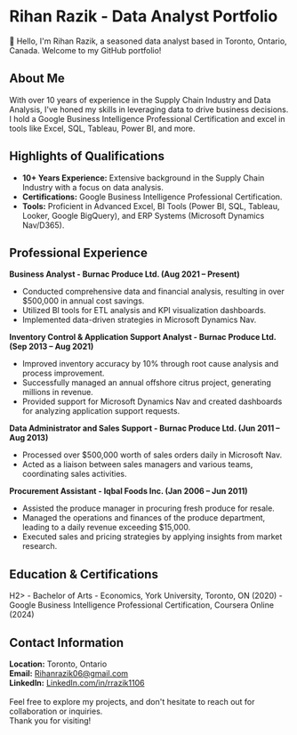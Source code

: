 # <h1><b>Rihan Razik - Data Analyst Portfolio</b></h1>

👋 Hello, I'm Rihan Razik, a seasoned data analyst based in Toronto, Ontario, Canada. Welcome to my GitHub portfolio!

<H2><B>About Me</B></H2>

With over 10 years of experience in the Supply Chain Industry and Data Analysis, I've honed my skills in leveraging data to drive business decisions. I hold a Google Business Intelligence Professional Certification and excel in tools like Excel, SQL, Tableau, Power BI, and more.

<H2><B>Highlights of Qualifications</B></H2>

- <b>10+ Years Experience:</b> Extensive background in the Supply Chain Industry with a focus on data analysis.<br>
- <b>Certifications:</b> Google Business Intelligence Professional Certification.<br>
- <b>Tools:</b> Proficient in Advanced Excel, BI Tools (Power BI, SQL, Tableau, Looker, Google BigQuery), and ERP Systems (Microsoft Dynamics Nav/D365).<br>

<H2><B>Professional Experience</B></H2>

<b>Business Analyst - Burnac Produce Ltd. (Aug 2021 – Present)</B>
- Conducted comprehensive data and financial analysis, resulting in over $500,000 in annual cost savings.
- Utilized BI tools for ETL analysis and KPI visualization dashboards.
- Implemented data-driven strategies in Microsoft Dynamics Nav.

<b>Inventory Control & Application Support Analyst - Burnac Produce Ltd. (Sep 2013 – Aug 2021)</B>
- Improved inventory accuracy by 10% through root cause analysis and process improvement.
- Successfully managed an annual offshore citrus project, generating millions in revenue.
- Provided support for Microsoft Dynamics Nav and created dashboards for analyzing application support requests.

<b>Data Administrator and Sales Support - Burnac Produce Ltd. (Jun 2011 – Aug 2013)</B>
- Processed over $500,000 worth of sales orders daily in Microsoft Nav.
- Acted as a liaison between sales managers and various teams, coordinating sales activities.

<b>Procurement Assistant - Iqbal Foods Inc. (Jan 2006 – Jun 2011)</B>
- Assisted the produce manager in procuring fresh produce for resale.
- Managed the operations and finances of the produce department, leading to a daily revenue exceeding $15,000.
- Executed sales and pricing strategies by applying insights from market research.

<H2><B>Education & Certifications</B></H2>H2>
- Bachelor of Arts - Economics, York University, Toronto, ON (2020)
- Google Business Intelligence Professional Certification, Coursera Online (2024)

<h2>Contact Information</B></H2>

<b>Location:</b> Toronto, Ontario<br>
<b>Email:</b> Rihanrazik06@gmail.com<br>
<b>LinkedIn:</b> <a href="https://www.LinkedIn.com/in/rrazik1106">LinkedIn.com/in/rrazik1106</a> <br>
<br>
Feel free to explore my projects, and don't hesitate to reach out for collaboration or inquiries. <br>Thank you for visiting!

<!---
rihanrazik/rihanrazik is a ✨ special ✨ repository because its `README.md` (this file) appears on your GitHub profile.
You can click the Preview link to take a look at your changes.
--->
